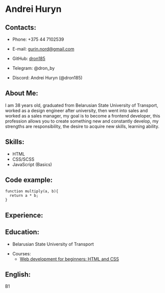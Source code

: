 # Andrei Huryn

## Contacts:

- Phone: +375 44 7102539
- E-mail: gurin.nord@gmail.com

- GitHub: [dron185](https://github.com/dron185)
- Telegram: @dron_by
- Discord: Andrei Huryn (@dron185)

## About Me:

I am 38 years old, graduated from Belarusian State University of Transport, worked as a design engineer after university, then went into sales and worked as a sales manager, my goal is to become a frontend developer, this profession allows you to create something new and constantly develop, my strengths are responsibility, the desire to acquire new skills, learning ability.

## Skills:

- HTML
- CSS/SCSS
- JavaScript (Basics)

## Code example:

```
function multiply(a, b){
  return a * b;
}
```

## Experience:

## Education:

- Belarusian State University of Transport

* Courses:
  - [Web development for beginners: HTML and CSS](https://stepik.org/cert/1961186)

## English:

B1
